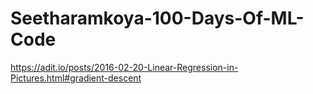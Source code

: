 # Seetharamkoya-100-Days-Of-ML-Code

https://adit.io/posts/2016-02-20-Linear-Regression-in-Pictures.html#gradient-descent
